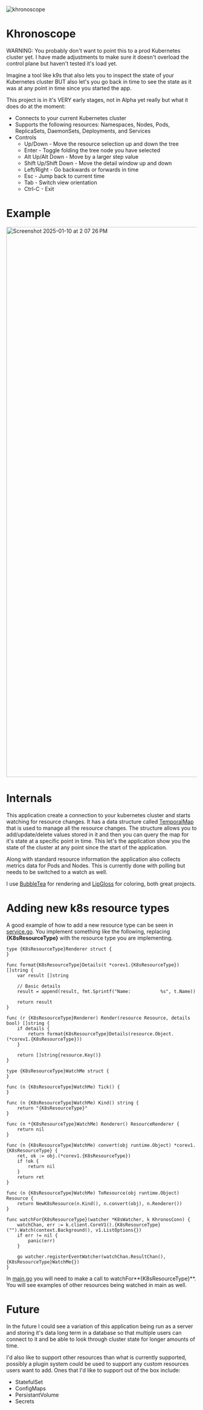 ![khronoscope](https://github.com/user-attachments/assets/ed78c414-98e6-400e-b1a1-a18e82baf189)

# Khronoscope
WARNING: You probably don't want to point this to a prod Kubernetes cluster yet.  I have made adjustments to make sure it doesn't overload the control plane but haven't tested it's load yet.

Imagine a tool like k9s that also lets you to inspect the state of your Kubernetes cluster BUT also let's you go back in time to see the state as it was at any point in time since you started the app.

This project is in it's VERY early stages, not in Alpha yet really but what it does do at the moment:

- Connects to your current Kubernetes cluster
- Supports the following resources: Namespaces, Nodes, Pods, ReplicaSets, DaemonSets, Deployments, and Services
- Controls
	- Up/Down - Move the resource selection up and down the tree
   	- Enter - Toggle folding the tree node you have selected
	- Alt Up/Alt Down - Move by a larger step value
	- Shift Up/Shift Down - Move the detail window up and down 
	- Left/Right - Go backwards or forwards in time
	- Esc - Jump back to current time
	- Tab - Switch view orientation
	- Ctrl-C - Exit

# Example
<img width="1452" alt="Screenshot 2025-01-10 at 2 07 26 PM" src="https://github.com/user-attachments/assets/d4eeac64-b203-40ff-a668-631055b06639" />

# Internals
This application create a connection to your kubernetes cluster and starts watching for resource changes.  It has a data structure called [TemporalMap](https://github.com/hoyle1974/khronoscope/blob/main/temporal_map.go) that is used to manage all the resource changes.  The structure allows you to add/update/delete values stored in it and then you can query the map for it's state at a specific point in time.  This let's the application show you the state of the cluster at any point since the start of the application.  

Along with standard resource information the application also collects metrics data for Pods and Nodes.  This is currently done with polling but needs to be switched to a watch as well.

I use [BubbleTea](https://github.com/charmbracelet/bubbletea) for rendering and [LipGloss](https://github.com/charmbracelet/lipgloss) for coloring, both great projects.

# Adding new k8s resource types

A good example of how to add a new resource type can be seen in [service.go](https://github.com/hoyle1974/khronoscope/blob/main/service.go).  You implement something like the following, replacing **{K8sResourceType}** with the resource type you are implementing.

```
type {K8sResourceType}Renderer struct {
}

func format{K8sResourceType}Details(t *corev1.{K8sResourceType}) []string {
	var result []string

	// Basic details
	result = append(result, fmt.Sprintf("Name:           %s", t.Name))

	return result
}

func (r {K8sResourceType}Renderer) Render(resource Resource, details bool) []string {
	if details {
		return format{K8sResourceType}Details(resource.Object.(*corev1.{K8sResourceType}))
	}

	return []string{resource.Key()}
}

type {K8sResourceType}WatchMe struct {
}

func (n {K8sResourceType}WatchMe) Tick() {
}

func (n {K8sResourceType}WatchMe) Kind() string {
	return "{K8sResourceType}"
}

func (n *{K8sResourceType}WatchMe) Renderer() ResourceRenderer {
	return nil
}

func (n {K8sResourceType}WatchMe) convert(obj runtime.Object) *corev1.{K8sResourceType} {
	ret, ok := obj.(*corev1.{K8sResourceType})
	if !ok {
		return nil
	}
	return ret
}

func (n {K8sResourceType}WatchMe) ToResource(obj runtime.Object) Resource {
	return NewK8sResource(n.Kind(), n.convert(obj), n.Renderer())
}

func watchFor{K8sResourceType}(watcher *K8sWatcher, k KhronosConn) {
	watchChan, err := k.client.CoreV1().{K8sResourceType}("").Watch(context.Background(), v1.ListOptions{})
	if err != nil {
		panic(err)
	}

	go watcher.registerEventWatcher(watchChan.ResultChan(), {K8sResourceType}WatchMe{})
}
```
In [main.go](https://github.com/hoyle1974/khronoscope/blob/main/main.go) you will need to make a call to watchFor**{K8sResourceType}**.  You will see examples of other resources being watched in main as well.


# Future

In the future I could see a variation of this application being run as a server and storing it's data long term in a database so that multiple users can connect to it and be able to look through cluster state for longer amounts of time.

I'd also like to support other resources than what is currently supported, possibly a plugin system could be used to support any custom resources users want to add.  Ones that I'd like to support out of the box include:
- StatefulSet
- ConfigMaps
- PersistantVolume
- Secrets
